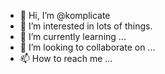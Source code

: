 - 👋 Hi, I’m @komplicate
- 👀 I’m interested in lots of things. 
- 🌱 I’m currently learning ...
- 💞️ I’m looking to collaborate on ...
- 📫 How to reach me ...

<!---
komplicate/komplicate is a ✨ special ✨ repository because its `README.md` (this file) appears on your GitHub profile.
You can click the Preview link to take a look at your changes.
--->
